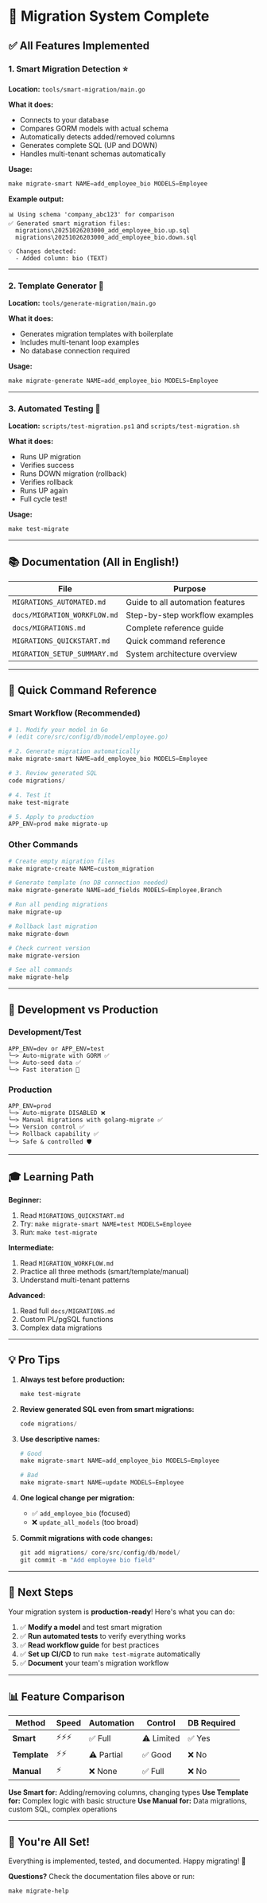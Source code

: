 # 🎉 Migration System Complete

## ✅ All Features Implemented

### 1. Smart Migration Detection ⭐
**Location:** `tools/smart-migration/main.go`

**What it does:**
- Connects to your database
- Compares GORM models with actual schema
- Automatically detects added/removed columns
- Generates complete SQL (UP and DOWN)
- Handles multi-tenant schemas automatically

**Usage:**
```powershell
make migrate-smart NAME=add_employee_bio MODELS=Employee
```

**Example output:**
```
📊 Using schema 'company_abc123' for comparison
✅ Generated smart migration files:
  migrations\20251026203000_add_employee_bio.up.sql
  migrations\20251026203000_add_employee_bio.down.sql

💡 Changes detected:
  - Added column: bio (TEXT)
```

---

### 2. Template Generator 📝
**Location:** `tools/generate-migration/main.go`

**What it does:**
- Generates migration templates with boilerplate
- Includes multi-tenant loop examples
- No database connection required

**Usage:**
```powershell
make migrate-generate NAME=add_employee_bio MODELS=Employee
```

---

### 3. Automated Testing 🧪
**Location:** `scripts/test-migration.ps1` and `scripts/test-migration.sh`

**What it does:**
- Runs UP migration
- Verifies success
- Runs DOWN migration (rollback)
- Verifies rollback
- Runs UP again
- Full cycle test!

**Usage:**
```powershell
make test-migrate
```

---

## 📚 Documentation (All in English!)

| File | Purpose |
|------|---------|
| `MIGRATIONS_AUTOMATED.md` | Guide to all automation features |
| `docs/MIGRATION_WORKFLOW.md` | Step-by-step workflow examples |
| `docs/MIGRATIONS.md` | Complete reference guide |
| `MIGRATIONS_QUICKSTART.md` | Quick command reference |
| `MIGRATION_SETUP_SUMMARY.md` | System architecture overview |

---

## 🎯 Quick Command Reference

### Smart Workflow (Recommended)
```powershell
# 1. Modify your model in Go
# (edit core/src/config/db/model/employee.go)

# 2. Generate migration automatically
make migrate-smart NAME=add_employee_bio MODELS=Employee

# 3. Review generated SQL
code migrations/

# 4. Test it
make test-migrate

# 5. Apply to production
APP_ENV=prod make migrate-up
```

### Other Commands
```powershell
# Create empty migration files
make migrate-create NAME=custom_migration

# Generate template (no DB connection needed)
make migrate-generate NAME=add_fields MODELS=Employee,Branch

# Run all pending migrations
make migrate-up

# Rollback last migration
make migrate-down

# Check current version
make migrate-version

# See all commands
make migrate-help
```

---

## 🔄 Development vs Production

### Development/Test
```
APP_ENV=dev or APP_ENV=test
└─> Auto-migrate with GORM ✅
└─> Auto-seed data ✅
└─> Fast iteration 🚀
```

### Production
```
APP_ENV=prod
└─> Auto-migrate DISABLED ❌
└─> Manual migrations with golang-migrate ✅
└─> Version control ✅
└─> Rollback capability ✅
└─> Safe & controlled 🛡️
```

---

## 🎓 Learning Path

**Beginner:**
1. Read `MIGRATIONS_QUICKSTART.md`
2. Try: `make migrate-smart NAME=test MODELS=Employee`
3. Run: `make test-migrate`

**Intermediate:**
1. Read `MIGRATION_WORKFLOW.md`
2. Practice all three methods (smart/template/manual)
3. Understand multi-tenant patterns

**Advanced:**
1. Read full `docs/MIGRATIONS.md`
2. Custom PL/pgSQL functions
3. Complex data migrations

---

## 💡 Pro Tips

1. **Always test before production:**
   ```powershell
   make test-migrate
   ```

2. **Review generated SQL even from smart migrations:**
   ```powershell
   code migrations/
   ```

3. **Use descriptive names:**
   ```powershell
   # Good
   make migrate-smart NAME=add_employee_bio MODELS=Employee
   
   # Bad
   make migrate-smart NAME=update MODELS=Employee
   ```

4. **One logical change per migration:**
   - ✅ `add_employee_bio` (focused)
   - ❌ `update_all_models` (too broad)

5. **Commit migrations with code changes:**
   ```powershell
   git add migrations/ core/src/config/db/model/
   git commit -m "Add employee bio field"
   ```

---

## 🚀 Next Steps

Your migration system is **production-ready**! Here's what you can do:

1. ✅ **Modify a model** and test smart migration
2. ✅ **Run automated tests** to verify everything works
3. ✅ **Read workflow guide** for best practices
4. ✅ **Set up CI/CD** to run `make test-migrate` automatically
5. ✅ **Document** your team's migration workflow

---

## 📊 Feature Comparison

| Method | Speed | Automation | Control | DB Required |
|--------|-------|------------|---------|-------------|
| **Smart** | ⚡⚡⚡ | ✅ Full | ⚠️ Limited | ✅ Yes |
| **Template** | ⚡⚡ | ⚠️ Partial | ✅ Good | ❌ No |
| **Manual** | ⚡ | ❌ None | ✅ Full | ❌ No |

**Use Smart for:** Adding/removing columns, changing types
**Use Template for:** Complex logic with basic structure
**Use Manual for:** Data migrations, custom SQL, complex operations

---

## 🎉 You're All Set!

Everything is implemented, tested, and documented. Happy migrating! 🚀

**Questions?** Check the documentation files above or run:
```powershell
make migrate-help
```
